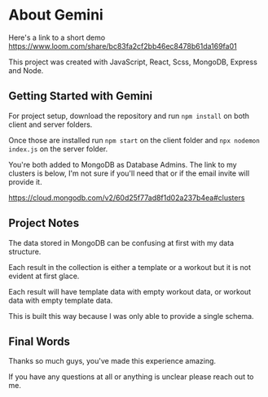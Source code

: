 # About Gemini

Here's a link to a short demo https://www.loom.com/share/bc83fa2cf2bb46ec8478b61da169fa01

This project was created with JavaScript, React, Scss, MongoDB, Express and Node.

## Getting Started with Gemini

For project setup, download the repository and run `npm install` on both client and server folders.

Once those are installed run `npm start` on the client folder and `npx nodemon index.js` on the server folder.

You're both added to MongoDB as Database Admins. The link to my clusters is below, I'm not sure if you'll need that or if the email invite will provide it.

https://cloud.mongodb.com/v2/60d25f77ad8f1d02a237b4ea#clusters

## Project Notes

The data stored in MongoDB can be confusing at first with my data structure.

Each result in the collection is either a template or a workout but it is not evident at first glace.

Each result will have template data with empty workout data, or workout data with empty template data.

This is built this way because I was only able to provide a single schema.

## Final Words

Thanks so much guys, you've made this experience amazing.

If you have any questions at all or anything is unclear please reach out to me.
